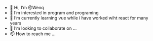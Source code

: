 - 👋 Hi, I’m @Wenq
- 👀 I’m interested in program and programing
- 🌱 I’m currently learning vue while i have worked wiht react for many years
- 💞️ I’m looking to collaborate on ...
- 📫 How to reach me ...

<!---
Wenq/Wenq is a ✨ special ✨ repository because its `README.md` (this file) appears on your GitHub profile.
You can click the Preview link to take a look at your changes.
--->
